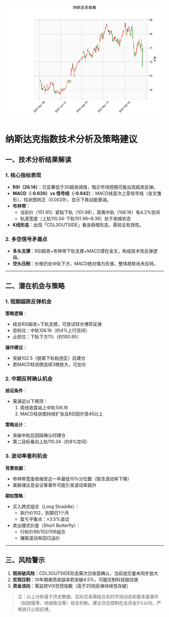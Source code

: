 ![图](2025-04-07_plot.png)



# 纳斯达克指数技术分析及策略建议

## 一、技术分析结果解读

### 1. 核心指标表现
- **RSI（26.14）**：已显著低于30超卖阈值，暗示市场短期可能出现超卖反弹。
- **MACD（-0.639）vs 信号线（-0.642）**：MACD线首次上穿信号线（金叉雏形），柱状图转正（0.0029），显示下跌动能衰减。
- **布林带**：
  - 当前价（101.95）紧贴下轨（101.98），距离中轨（106.16）有4.2%空间
  - 轨道宽度（上轨110.34-下轨101.98=8.36）处于收缩状态
- **K线形态**：出现「CDL3OUTSIDE」看涨吞噬形态，需验证有效性。

### 2. 多空信号矛盾点
- **多头支撑**：RSI超卖+布林带下轨支撑+MACD潜在金叉，构成技术性反弹逻辑。
- **空头压制**：价格仍处中轨下方，MACD绝对值为负值，整体趋势尚未反转。

---

## 二、潜在机会与策略

### 1. 短期超跌反弹机会
**策略逻辑**：
- 结合RSI超卖+下轨支撑，可尝试轻仓博弈反弹
- 目标位：中轨106.16（约4%上行空间）
- 止损位：下轨下方1%（约100.95）

**操作建议**：
- 突破102.5（脱离下轨粘连区）后建仓
- 若MACD柱状图连续3根放大，可加仓

### 2. 中期反转确认机会
**验证条件**：
- 需满足以下两项：
  1. 周线收盘站上中轨106.16
  2. MACD柱状图持续扩张且RSI回升至45以上

**策略设计**：
- 突破中轨后回踩确认时建仓
- 第二目标看向上轨110.34（约8%空间）

### 3. 波动率套利机会
**背景依据**：
- 布林带宽度收缩至近一年最低10%分位数（隐含波动率下降）
- 美联储议息会议等事件可能引发波动率跳升

**期权策略**：
- 买入跨式组合（Long Straddle）：
  - 执行价102，到期日1个月
  - 盈亏平衡点：±3.5%波动
- 卖出蝶式价差（Short Butterfly）：
  - 行权价98/102/106组合
  - 赚取波动率回归溢价

---

## 三、风险警示
1. **假突破风险**：CDL3OUTSIDE形态需次日收盘确认，当前成交量未同步放大
2. **宏观压制**：10年期美债收益率若突破4.5%，可能压制科技股估值
3. **资金流向**：需监控VIX恐慌指数（高于25则反弹持续性存疑）

> 注：以上分析基于历史数据，实际交易需结合实时市场动态和基本面事件（如财报季、地缘政治等）综合判断。建议仓位控制在总资金5%以内，严格执行止损纪律。